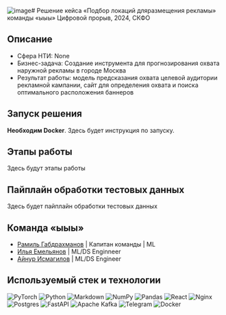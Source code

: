 ![image](https://github.com/Ramil2911/aihacks_2024_media/assets/19269321/d20b7812-a936-4637-8104-ce35f01c23d9)# Решение кейса «Подбор локаций дляразмещения рекламы» команды «ыыы»
Цифровой прорыв, 2024, СКФО

## Описание

- Сфера НТИ: None
- Бизнес-задача: Создание инструмента для прогнозирования охвата наружной рекламы в городе Москва
- Результат работы: модель предсказания охвата целевой аудитории рекламной кампании, сайт для определения охвата и поиска оптимального расположения баннеров

## Запуск решения
**Необходим Docker**. Здесь будет инструкция по запуску.

## Этапы работы

Здесь будут этапы работы

## Пайплайн обработки тестовых данных

Здесь будет пайплайн обработки тестовых данных

## Команда «ыыы»
- [Рамиль Габдрахманов](https://github.com/Ramil2911) | Капитан команды | ML
- [Илья Емельянов](https://github.com/hornetio) | ML/DS Enginneer
- [Айнур Исмагилов](https://github.com/Hopper789) | ML/DS Engineer

## Используемый стек и технологии

![PyTorch](https://img.shields.io/badge/PyTorch-%23EE4C2C.svg?style=for-the-badge&logo=PyTorch&logoColor=white)
![Python](https://img.shields.io/badge/python-3670A0?style=for-the-badge&logo=python&logoColor=ffdd54)
![Markdown](https://img.shields.io/badge/markdown-%23000000.svg?style=for-the-badge&logo=markdown&logoColor=white)
![NumPy](https://img.shields.io/badge/numpy-%23013243.svg?style=for-the-badge&logo=numpy&logoColor=white)
![Pandas](https://img.shields.io/badge/pandas-%23150458.svg?style=for-the-badge&logo=pandas&logoColor=white)
![React](https://img.shields.io/badge/react-%2320232a.svg?style=for-the-badge&logo=react&logoColor=%2361DAFB)
![Nginx](https://img.shields.io/badge/nginx-%23009639.svg?style=for-the-badge&logo=nginx&logoColor=white)
![Postgres](https://img.shields.io/badge/postgres-%23316192.svg?style=for-the-badge&logo=postgresql&logoColor=white)
![FastAPI](https://img.shields.io/badge/FastAPI-005571?style=for-the-badge&logo=fastapi)
![Apache Kafka](https://img.shields.io/badge/Apache%20Kafka-000?style=for-the-badge&logo=apachekafka)
![Telegram](https://img.shields.io/badge/Telegram-2CA5E0?style=for-the-badge&logo=telegram&logoColor=white)
![Docker](https://img.shields.io/badge/docker-%230db7ed.svg?style=for-the-badge&logo=docker&logoColor=white)
